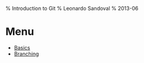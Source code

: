% Introduction to Git
% Leonardo Sandoval
% 2013-06

# Menu

* [Basics](./basics.html)
* [Branching](./branching.html)
